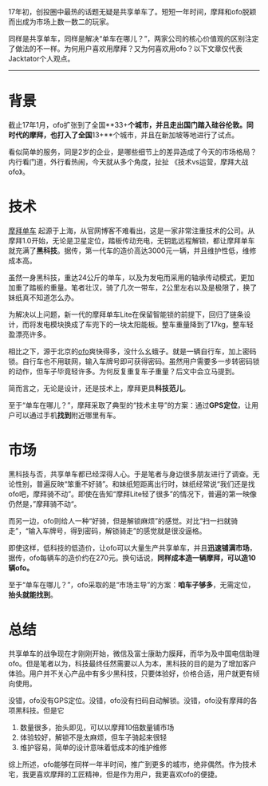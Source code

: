 17年初，创投圈中最热的话题无疑是共享单车了。短短一年时间，摩拜和ofo脱颖而出成为市场上数一数二的玩家。

同样是共享单车，同样是解决“单车在哪儿？”，两家公司的核心价值观的区别注定了做法的不一样。为何用户喜欢用摩拜？又为何喜欢用ofo？以下文章仅代表Jacktator个人观点。

---

# 背景

截止17年1月，ofo扩张到了全国**33+**个城市，并且走出国门踏入硅谷伦敦。同时代的摩拜，也打入了全国**13+**个城市，并且在新加坡等地进行了试点。

看似简单的服务，同是2岁的企业，是哪些细节上的差异造成了今天的市场格局？内行看门道，外行看热闹，今天就从多个角度，扯扯 《技术vs运营，摩拜大战ofo》。

# 技术

[摩拜单车](http://mobike.com/cn/) 起源于上海，从官网博客不难看出，这是一家非常注重技术的公司。从摩拜1.0开始，无论是卫星定位，踏板传动充电，无钥匙远程解锁，都让摩拜单车就充满了**黑科技**。据传，第一代车的造价高达3000元一辆，并且维护性低，维修成本高。

虽然一身黑科技，重达24公斤的单车，以及为发电而采用的轴承传动模式，更加加重了踏板的重量。笔者壮汉，骑了几次一带车，2公里左右以及是极限了，换了妹纸真不知道怎么办。

为解决以上问题，新一代的摩拜单车Lite在保留智能锁的前提下，回归了链条设计，而将发电模块换成了车兜下的一块太阳能板。整车重量降到了17kg，整车轻盈漂亮许多。

相比之下，源于北京的[ofo](http://www.ofo.so/)爽快得多，没什么幺蛾子。就是一辆自行车，加上密码锁。自行车也不用联网，输入车牌号即可获得密码。虽然用户需要多一步转密码锁的动作，但车子毕竟轻许多。为何反复重复车子重量？后文中会立马提到。

简而言之，无论是设计，还是技术上，摩拜更具**科技范儿**。

至于“单车在哪儿？”，摩拜采取了典型的“技术主导”的方案：通过**GPS定位**，让用户可以通过手机**找到**附近哪里有车。

# 市场

黑科技与否，共享单车都已经深得人心。于是笔者与身边很多朋友进行了调查。无论性别，普遍反映“笨重不好骑”。和妹纸短距离出行时，妹纸经常说“我们还是找ofo吧，摩拜骑不动”。即使在告知“摩拜Lite轻了很多”的情况下，普遍的第一映像仍然是，”摩拜骑不动“。

而另一边，ofo则给人一种“好骑，但是解锁麻烦”的感觉。对比“扫一扫就骑走”，“输入车牌号，得到密码，解锁骑走”的感觉就是很没逼格。

即使这样，低科技的低造价，让ofo可以大量生产共享单车，并且**迅速铺满市场**，据传，ofo每辆车的造价约在270元。换句话说，**同样成本造一辆摩拜，可以造10辆ofo。** 

至于“单车在哪儿？”，ofo采取的是“市场主导”的方案：**咱车子够多**，无需定位，**抬头就能找到**。

# 总结

共享单车的战争现在才刚刚开始，微信及富士康助力膜拜，而华为及中国电信助理ofo。但是笔者以为，科技最终任然需要以人为本，黑科技的目的是为了增加客户体验。用户并不关心产品中有多少黑科技，只要体验好，价格合适，用户就更有倾向使用。

没错，ofo没有GPS定位。没错，ofo没有扫码自动解锁。没错，ofo没有摩拜的各项黑科技。但是它

1. 数量很多，抬头即见，可以以摩拜10倍数量铺市场
1. 体验较好，解锁不是太麻烦，但车子骑起来很轻
1. 维护容易，简单的设计意味着低成本的维护维修

综上所述，ofo能够在同样一年半时间，推广到更多的城市，绝非偶然。作为技术宅，我更喜欢摩拜的工匠精神，但是作为用户，我更喜欢ofo的便捷。
